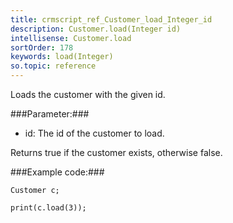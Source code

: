 ```yaml
---
title: crmscript_ref_Customer_load_Integer_id
description: Customer.load(Integer id)
intellisense: Customer.load
sortOrder: 178
keywords: load(Integer)
so.topic: reference
---
```


Loads the customer with the given id.



###Parameter:###


 - id: The id of the customer to load.


Returns true if the customer exists, otherwise false.



###Example code:###


    Customer c;
    
    print(c.load(3));


